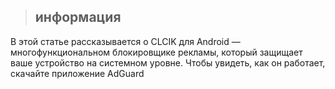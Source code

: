 >## информация
В этой статье рассказывается о CLCIK для Android — многофункциональном блокировщике рекламы, который защищает ваше устройство на системном уровне. Чтобы увидеть, как он работает, скачайте приложение AdGuard
>